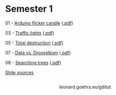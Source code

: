 Semester 1
==========

01 - [Arduino flicker candle][t1_html] ([.pdf][t1_pdf])

03 - [Traffic lights][t3_html] ([.pdf][t3_pdf])

05 - [Total destruction][t5_html] ([.pdf][t5_pdf])

07 - [Data vs. Drosselkom][t7_html] ([.pdf][t7_pdf])

08 - [Searching trees][t8_html] ([.pdf][t8_pdf])

[Slide sources][sources]

<div style="text-align: center; margin-top: 2em;">leonard.goehrs.eu/gditut</div>

[t1_html]: 01-arduino-flicker-candle.html
[t1_pdf]: 01-arduino-flicker-candle.pdf

[t3_html]: 03-traffic-lights.html
[t3_pdf]: 03-traffic-lights.pdf

[t5_html]: 05-total-destruction.html
[t5_pdf]: 05-total-destruction.pdf

[t7_html]: 07-data-vs-drosselkom.html
[t7_pdf]: 07-data-vs-drosselkom.pdf

[t8_html]: 08-searching-trees.html
[t8_pdf]: 08-searching-trees.pdf


[sources]: https://github.com/hnez/GDITutorials
